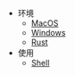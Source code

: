 * 环境
    * [MacOS](env/macos.md)
    * [Windows](env/windows.md)
    * [Rust](env/rust.md)
* 使用
    * [Shell](apply/shell.md)

